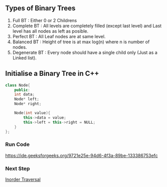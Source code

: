 ## Types of Binary Trees

1. Full BT : Either 0 or 2 Childrens
2. Complete BT : All levels are completely filled (except last level) and Last level has all nodes as left as posible.
3. Perfect BT : All Leaf nodes are at same level.
4. Balanced BT : Height of tree is at max log(n) where n is number of nodes.
5. Degenerate BT : Every node should have a single child only (Just as a Linked list).

## Initialise a Binary Tree in C++

```cpp
class Node{
    public:
    int data;
    Node* left;
    Node* right;

    Node(int value){
        this->data = value;
        this->left = this->right = NULL;
    }
};
```
### Run Code

https://ide.geeksforgeeks.org/9721e25e-94d6-4f3a-89be-133386753efc

### Next Step

[Inorder Traversal](./Inorder_Traversal.md)